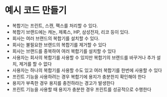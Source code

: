 # 예시 코드 만들기

- 복합기는 프린트, 스캔, 팩스를 처리할 수 있다.
- 복합기 브랜드에는 캐논, 제록스, HP, 삼성전자, 리코 등이 있다.
- 회사는 여러 브랜드의 복합기를 설치할 수 있다.
- 회사는 불필요한 브랜드의 복합기를 제거할 수 있다
- 회사는 브랜드를 중복하여 여러 복합기를 설치할 수 있다
- 사용자는 회사의 복합기를 사용할 수 있지만 복합기의 브랜드를 바꾸거나 추가 설치, 제거를 할 수 없다
- 사용자는 하나의 복합기를 사용할 수도 있고 여러 복합기를 한번에 사용할 수 있다
- 프린트 기능을 사용하려는 경우 복합기에 용지가 충분한지 확인해야 한다
- 용지가 부족한 경우 용지를 충전하라는 경고가 발생한다
- 프린트 기능을 사용할 때 용지가 충분한 경우 프린트를 성공적으로 수행한다